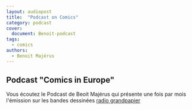 ```yaml
---
layout: audiopost
title:  "Podcast on Comics"
category: podcast
cover:
  document: Benoit-podcast  
tags:
  - comics
authors:
  - Benoit Majérus
---
```


## Podcast "Comics in Europe"

Vous écoutez le Podcast de Beoit Majérus qui présente une fois par mois l'émission sur les bandes dessinées [radio grandpapier](http://radio.grandpapier.org/)


<!-- more -->

